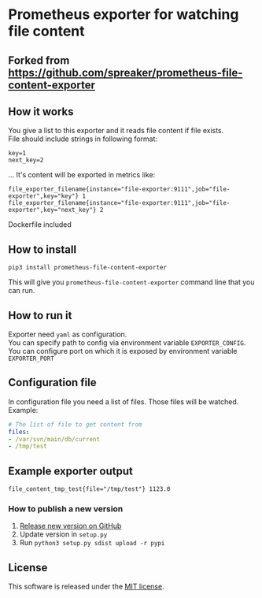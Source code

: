 # Prometheus exporter for watching file content

## Forked from https://github.com/spreaker/prometheus-file-content-exporter



## How it works

You give a list to this exporter and it reads file content if file exists.  
File should include strings in following format:
```
key=1
next_key=2
```
...
It's content will be exported in metrics like:
```
file_exporter_filename{instance="file-exporter:9111",job="file-exporter",key="key"} 1
file_exporter_filename{instance="file-exporter:9111",job="file-exporter",key="next_key"} 2
```
Dockerfile included

## How to install

```
pip3 install prometheus-file-content-exporter
```

This will give you `prometheus-file-content-exporter` command line that you can run.


## How to run it

Exporter need `yaml` as configuration.  
You can specify path to config via environment variable `EXPORTER_CONFIG`.  
You can configure port on which it is exposed by environment variable `EXPORTER_PORT`


## Configuration file
In configuration file you need a list of files. Those files will be watched.  
Example:  
```yaml
# The list of file to get content from
files:
- /var/svn/main/db/current
- /tmp/test
```

## Example exporter output
```
file_content_tmp_test{file="/tmp/test"} 1123.0
```


### How to publish a new version

1. [Release new version on GitHub](https://github.com/spreaker/prometheus-file-content-exporter/releases)
2. Update version in `setup.py`
3. Run `python3 setup.py sdist upload -r pypi`

## License

This software is released under the [MIT license](LICENSE.txt).
